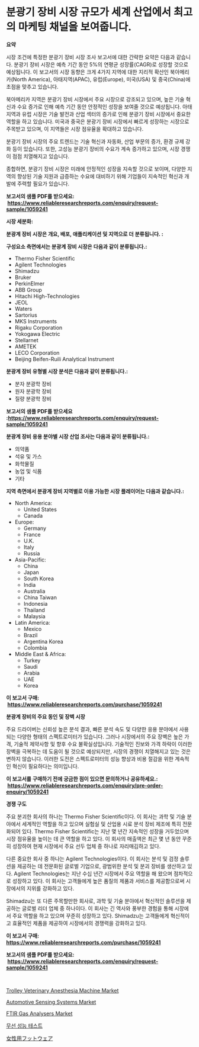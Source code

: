 <p><h1>분광기 장비 시장 규모가 세계 산업에서 최고의 마케팅 채널을 보여줍니다.</h1></p><p><strong>요약</strong></p>
<p><p>시장 조건에 특정한 분광기 장비 시장 조사 보고서에 대한 간략한 요약은 다음과 같습니다. 분광기 장비 시장은 예측 기간 동안 5%의 연평균 성장률(CAGR)로 성장할 것으로 예상됩니다. 이 보고서의 시장 동향은 크게 4가지 지역에 대한 지리적 확산인 북아메리카(North America), 아태지역(APAC), 유럽(Europe), 미국(USA) 및 중국(China)에 초점을 맞추고 있습니다.</p><p>북아메리카 지역은 분광기 장비 시장에서 주요 시장으로 강조되고 있으며, 높은 기술 혁신과 수요 증가로 인해 예측 기간 동안 안정적인 성장을 보여줄 것으로 예상됩니다. 아태지역과 유럽 시장은 기술 발전과 산업 섹터의 증가로 인해 분광기 장비 시장에서 중요한 역할을 하고 있습니다. 미국과 중국은 분광기 장비 시장에서 빠르게 성장하는 시장으로 주목받고 있으며, 이 지역들은 시장 점유율을 확대하고 있습니다.</p><p>분광기 장비 시장의 주요 트렌드는 기술 혁신과 자동화, 산업 부문의 증가, 환경 규제 강화 등이 있습니다. 또한, 고성능 분광기 장비의 수요가 계속 증가하고 있으며, 시장 경쟁이 점점 치열해지고 있습니다.</p><p>종합하면, 분광기 장비 시장은 미래에 안정적인 성장을 지속할 것으로 보이며, 다양한 지역의 향상된 기술 지원과 급증하는 수요에 대비하기 위해 기업들이 지속적인 혁신과 개발에 주력할 필요가 있습니다.</p></p>
<p><strong>보고서의 샘플 PDF를 받으세요: &nbsp;<a href="https://www.reliableresearchreports.com/enquiry/request-sample/1059241">https://www.reliableresearchreports.com/enquiry/request-sample/1059241</a></strong></p>
<p><strong>시장 세분화:</strong></p>
<p><strong> 분광계 장비 시장은 개요, 배포, 애플리케이션 및 지역으로 더 분류됩니다. :</strong></p>
<p><strong>구성요소 측면에서는 분광계 장비 시장은 다음과 같이 분류됩니다.:</strong></p>
<p><ul><li>Thermo Fisher Scientific</li><li>Agilent Technologies</li><li>Shimadzu</li><li>Bruker</li><li>PerkinElmer</li><li>ABB Group</li><li>Hitachi High-Technologies</li><li>JEOL</li><li>Waters</li><li>Sartorius</li><li>MKS Instruments</li><li>Rigaku Corporation</li><li>Yokogawa Electric</li><li>Stellarnet</li><li>AMETEK</li><li>LECO Corporation</li><li>Beijing Beifen-Ruili Analytical Instrument</li></ul></p>
<p><strong> 분광계 장비 유형별 시장 분석은 다음과 같이 분류됩니다.:</strong></p>
<p><ul><li>분자 분광학 장비</li><li>원자 분광학 장비</li><li>질량 분광학 장비</li></ul></p>
<p><strong>보고서의 샘플 PDF를 받으세요 :<a href="https://www.reliableresearchreports.com/enquiry/request-sample/1059241">https://www.reliableresearchreports.com/enquiry/request-sample/1059241</a></strong></p>
<p><strong> 분광계 장비 응용 분야별 시장 산업 조사는 다음과 같이 분류됩니다.:</strong></p>
<p><ul><li>의약품</li><li>석유 및 가스</li><li>화학물질</li><li>농업 및 식품</li><li>기타</li></ul></p>
<p><strong>지역 측면에서 분광계 장비 지역별로 이용 가능한 시장 플레이어는 다음과 같습니다.:</strong></p>
<p><ul>
    <li>
        North America:
        <ul>
            <li>United States</li>
            <li>Canada</li>
        </ul>
    </li>
    <li>
        Europe:
        <ul>
            <li>Germany</li>
            <li>France</li>
            <li>U.K.</li>
            <li>Italy</li>
            <li>Russia</li>
        </ul>
    </li>
    <li>
        Asia-Pacific:
        <ul>
            <li>China</li>
            <li>Japan</li>
            <li>South Korea</li>
            <li>India</li>
            <li>Australia</li>
            <li>China Taiwan</li>
            <li>Indonesia</li>
            <li>Thailand</li>
            <li>Malaysia</li>
        </ul>
    </li>
    <li>
        Latin America:
        <ul>
            <li>Mexico</li>
            <li>Brazil</li>
            <li>Argentina Korea</li>
            <li>Colombia</li>
        </ul>
    </li>
    <li>
        Middle East & Africa:
        <ul>
            <li>Turkey</li>
            <li>Saudi</li>
            <li>Arabia</li>
            <li>UAE</li>
            <li>Korea</li>
        </ul>
    </li>
    </ul></p>
<p><strong>이 보고서 구매: &nbsp;<a href="https://www.reliableresearchreports.com/purchase/1059241">https://www.reliableresearchreports.com/purchase/1059241</a></strong></p>
<p><strong>분광계 장비의 주요 동인 및 장벽 시장</strong></p>
<p><p>주요 드라이버는 신뢰성 높은 분석 결과, 빠른 분석 속도 및 다양한 응용 분야에서 사용되는 다양한 형태의 스펙트로미터가 있습니다. 그러나 시장에서의 주요 장벽은 높은 가격, 기술적 제약사항 및 향후 수요 불확실성입니다. 기술적인 진보와 가격 하락이 이러한 장벽을 극복하는 데 도움이 될 것으로 예상되지만, 시장의 경쟁이 치열해지고 있는 것은 변하지 않습니다. 이러한 도전은 스펙트로미터의 성능 향상과 비용 절감을 위한 계속적인 혁신이 필요하다는 의미입니다.</p></p>
<p><strong>이 보고서를 구매하기 전에 궁금한 점이 있으면 문의하거나 공유하세요.: &nbsp;<a href="https://www.reliableresearchreports.com/enquiry/pre-order-enquiry/1059241">https://www.reliableresearchreports.com/enquiry/pre-order-enquiry/1059241</a></strong></p>
<p><strong>경쟁 구도</strong></p>
<p><p>주요 분괴한 회사의 하나는 Thermo Fisher Scientific이다. 이 회사는 과학 및 기술 분야에서 세계적인 역할을 하고 있으며 실험실 및 산업용 시료 분석 장비 제조에 특히 전문화되어 있다. Thermo Fisher Scientific는 지난 몇 년간 지속적인 성장을 거두었으며 시장 점유율을 높이는 데 큰 역할을 하고 있다. 이 회사의 매출액은 최근 몇 년 동안 꾸준히 성장하여 현재 시장에서 주요 선두 업체 중 하나로 자리매김하고 있다.</p><p>다른 중요한 회사 중 하나는 Agilent Technologies이다. 이 회사는 분석 및 검정 솔루션을 제공하는 데 전문화된 글로벌 기업으로, 광범위한 분석 및 분괴 장비를 생산하고 있다. Agilent Technologies는 지난 수십 년간 시장에서 주요 역할을 해 왔으며 점차적으로 성장하고 있다. 이 회사는 고객들에게 높은 품질의 제품과 서비스를 제공함으로써 시장에서의 지위를 강화하고 있다.</p><p>Shimadzu는 또 다른 주목할만한 회사로, 과학 및 기술 분야에서 혁신적인 솔루션을 제공하는 글로벌 리더 업체 중 하나이다. 이 회사는 긴 역사와 풍부한 경험을 통해 시장에서 주요 역할을 하고 있으며 꾸준히 성장하고 있다. Shimadzu는 고객들에게 혁신적이고 효율적인 제품을 제공하여 시장에서의 경쟁력을 강화하고 있다.</p></p>
<p><strong>이 보고서 구매: &nbsp; <a href="https://www.reliableresearchreports.com/purchase/1059241">https://www.reliableresearchreports.com/purchase/1059241</a></strong></p>
<p><strong>보고서의 샘플 PDF를 받으세요: &nbsp;<a href="https://www.reliableresearchreports.com/enquiry/request-sample/1059241">https://www.reliableresearchreports.com/enquiry/request-sample/1059241</a></strong><strong></strong></p>
<p>&nbsp;</p>
<p><p><a href="https://github.com/marloy8/Market-Research-Report-List-3/blob/main/trolley-veterinary-anesthesia-machine-market.md">Trolley Veterinary Anesthesia Machine Market</a></p><p><a href="https://issuu.com/reportprime-2/docs/automotive-sensing-systems-market-size-2030.pptx">Automotive Sensing Systems Market</a></p><p><a href="https://confirmed-shield-e13.notion.site/FTIR-Gas-Analysers-Market-Centers-on-Aspects-such-as-Market-Growth-Market-Share-Market-Opportunity-cd4f99a308194260a8095fa3db66ccf6">FTIR Gas Analysers Market</a></p><p><a href="https://github.com/plelbej847484502/Market-Research-Report-List-1/blob/main/7417313185638.md">무선 성능 테스트</a></p><p><a href="https://github.com/dzy793153605/Market-Research-Report-List-1/blob/main/7133698185644.md">女性用フットウェア</a></p></p>
